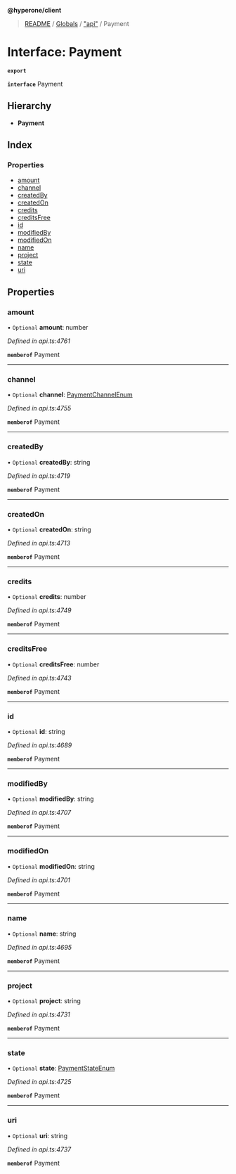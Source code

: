 **@hyperone/client**

> [README](../README.md) / [Globals](../globals.md) / ["api"](../modules/_api_.md) / Payment

# Interface: Payment

**`export`** 

**`interface`** Payment

## Hierarchy

* **Payment**

## Index

### Properties

* [amount](_api_.payment.md#amount)
* [channel](_api_.payment.md#channel)
* [createdBy](_api_.payment.md#createdby)
* [createdOn](_api_.payment.md#createdon)
* [credits](_api_.payment.md#credits)
* [creditsFree](_api_.payment.md#creditsfree)
* [id](_api_.payment.md#id)
* [modifiedBy](_api_.payment.md#modifiedby)
* [modifiedOn](_api_.payment.md#modifiedon)
* [name](_api_.payment.md#name)
* [project](_api_.payment.md#project)
* [state](_api_.payment.md#state)
* [uri](_api_.payment.md#uri)

## Properties

### amount

• `Optional` **amount**: number

*Defined in api.ts:4761*

**`memberof`** Payment

___

### channel

• `Optional` **channel**: [PaymentChannelEnum](../enums/_api_.paymentchannelenum.md)

*Defined in api.ts:4755*

**`memberof`** Payment

___

### createdBy

• `Optional` **createdBy**: string

*Defined in api.ts:4719*

**`memberof`** Payment

___

### createdOn

• `Optional` **createdOn**: string

*Defined in api.ts:4713*

**`memberof`** Payment

___

### credits

• `Optional` **credits**: number

*Defined in api.ts:4749*

**`memberof`** Payment

___

### creditsFree

• `Optional` **creditsFree**: number

*Defined in api.ts:4743*

**`memberof`** Payment

___

### id

• `Optional` **id**: string

*Defined in api.ts:4689*

**`memberof`** Payment

___

### modifiedBy

• `Optional` **modifiedBy**: string

*Defined in api.ts:4707*

**`memberof`** Payment

___

### modifiedOn

• `Optional` **modifiedOn**: string

*Defined in api.ts:4701*

**`memberof`** Payment

___

### name

• `Optional` **name**: string

*Defined in api.ts:4695*

**`memberof`** Payment

___

### project

• `Optional` **project**: string

*Defined in api.ts:4731*

**`memberof`** Payment

___

### state

• `Optional` **state**: [PaymentStateEnum](../enums/_api_.paymentstateenum.md)

*Defined in api.ts:4725*

**`memberof`** Payment

___

### uri

• `Optional` **uri**: string

*Defined in api.ts:4737*

**`memberof`** Payment
